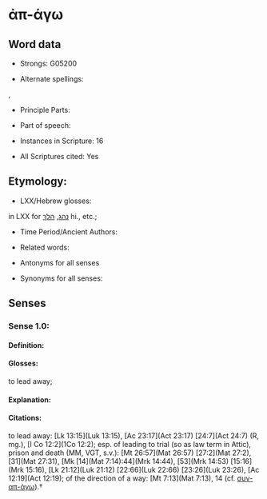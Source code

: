 # ἀπ-άγω

<!-- Status: S2=NeedsEdits -->
<!-- Lexica used for edits:   -->

## Word data

* Strongs: G05200

* Alternate spellings:

,

* Principle Parts: 


* Part of speech: 


* Instances in Scripture: 16

* All Scriptures cited: Yes

## Etymology: 


* LXX/Hebrew glosses: 

in LXX for [נהג](//en-uhl/H5090), [הלךְ](//en-uhl/H1980) hi., etc.;

* Time Period/Ancient Authors: 


* Related words: 

* Antonyms for all senses

* Synonyms for all senses: 


## Senses 


### Sense  1.0: 

#### Definition: 

#### Glosses: 

to lead away; 

#### Explanation: 


#### Citations: 

to lead away: [Lk 13:15](Luk 13:15), [Ac 23:17](Act 23:17) [24:7](Act 24:7) (R, mg.), [I Co 12:2](1Co 12:2); esp. of leading to trial (so as law term in Attic), prison and death (MM, VGT, s.v.): [Mt 26:57](Mat 26:57) [27:2](Mat 27:2), [31](Mat 27:31), [Mk [14](Mat 7:14):44](Mrk 14:44), [53](Mrk 14:53) [15:16](Mrk 15:16), [Lk 21:12](Luk 21:12) [22:66](Luk 22:66) [23:26](Luk 23:26), [Ac 12:19](Act 12:19); of the direction of a way: [Mt 7:13](Mat 7:13), 14 (cf. [συν-απ-άγω]()).†
